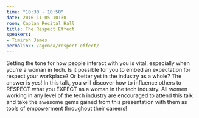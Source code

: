 ```yaml
---
time: "10:30 - 10:50"
date: 2016-11-05 10:30
room: Caplan Recital Hall
title: The Respect Effect
speakers:
- Timirah James
permalink: /agenda/respect-effect/
---
```


Setting the tone for how people interact with you is vital, especially when you’re a woman in tech. Is it possible for you to embed an expectation for respect your workplace? Or better yet in the industry as a whole? The answer is yes! In this talk, you will discover how to influence others to RESPECT what you EXPECT as a woman in the tech industry. All women working in any level of the tech industry are encouraged to attend this talk and take the awesome gems gained from this presentation with them as tools of empowerment throughout their careers!
